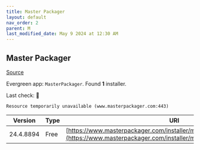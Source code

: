 ```yaml
---
title: Master Packager
layout: default
nav_order: 2
parent: M
last_modified_date: May 9 2024 at 12:30 AM
---
```


## Master Packager

[Source](https://www.masterpackager.com/)

Evergreen app: `MasterPackager`. Found **1** installer.

Last check: 🔴
```
Resource temporarily unavailable (www.masterpackager.com:443)
```

| Version   | Type | URI                                                                                                                                            |
| --------- | ---- | ---------------------------------------------------------------------------------------------------------------------------------------------- |
| 24.4.8894 | Free | [https://www.masterpackager.com/installer/masterpackager_24.4.8894.msi](https://www.masterpackager.com/installer/masterpackager_24.4.8894.msi) |
